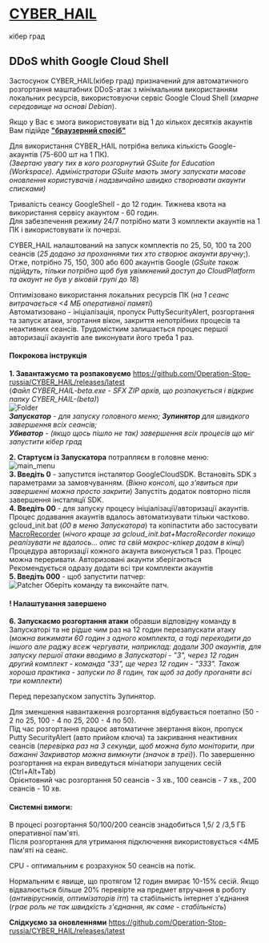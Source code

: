 # [CYBER_HAIL](https://sites.google.com/view/operationrussia/cyber_hail)
кібер град
## DDoS whith Google Cloud Shell
    
Застосунок CYBER_HAIL(кібер град) призначений для автоматичного розгортання маштабних DDoS-атак з мінімальним використанням локальних ресурсів, використовуючи сервіс Google Cloud Shell (*хмарне середовище на основі Debian*).    
    
Якщо у Вас є змога використовувати від 1 до кількох десятків акаунтів Вам підійде **["браузерний спосіб"](https://github.com/Operation-Stop-russia/Gcloudshell_ddos/blob/main/README.md#ddos-whith-google-cloud-shell)**    

Для використання CYBER_HAIL потрібна велика кількість Google-акаунтів (75-600 шт на 1 ПК).    
*(Звертаю увагу тих в кого розгорнутий GSuite for Education (Workspace). Адміністратори GSuite мають змогу запускати масове оновлення користувачів і надзвичайно швидко створювати акаунти списками)*
    
Тривалiсть сеансу GoogleShell - до 12 годин. Тижнева квота на використання сервісу акаунтом - 60 годин.  
Для забезпечення режиму 24/7 потрiбно мати 3 комплекти акаунтiв на 1 ПК i використовувати їх почерзi. 
    
CYBER_HAIL налаштований на запуск комплектів по 25, 50, 100 та 200 сеансів (*25 додано за проханнями тих хто створює акаунти вручну*;). Отже, потрібно 75, 150, 300 або 600 акаунтів Google (*GSuite також підійдуть, тільки потрібно щоб був увімкнений доступ до CloudPlatform та акаунт не був у віковій групі до 18*)

Оптимізовано використання локальних ресурсів ПК (*на 1 сеанс витрачається <4 МБ оперативної памяті*)    
Автоматизовано - ініціалізація, пропуск PuttySecurityAlert, розгортання та запуск атаки, згортання вікон, закриття непотрібних процесів та неактивних сеансів.
Трудомістким залишається процес першої авторизації акаунтів але виконувати його треба 1 раз.
    
#### Покрокова інструкція 
**1. Завантажуємо та розпаковуємо** https://github.com/Operation-Stop-russia/CYBER_HAIL/releases/latest    
(*Файл CYBER_HAIL-beta.exe  - SFX ZIP архів, що розпакується і відкриє папку CYBER_HAIL-(beta)*)   
![Folder](https://github.com/Operation-Stop-russia/CYBER_HAIL/blob/main/Sources%20(*.bat%20and%20*.exe%20in%20readable%20formats)/img/folder.jpg "CYBER_HAIL Folder")  
***Запускатор** - для запуску головного меню; **Зупинятор** для швидкого завершення всіх сеансів;    
**Убиватор** - (якщо щось пішло не так) завершення всіх процесів що міг запустити кібер град*    
    
**2. Стартуєм із Запускатора** потрапляєм в головне меню:    
![main_menu](https://github.com/Operation-Stop-russia/CYBER_HAIL/blob/main/Sources%20(*.bat%20and%20*.exe%20in%20readable%20formats)/img/main_menu.jpg "CYBER_HAIL MainMenu")     
**3. Введіть 0** - запустится інсталятор GoogleCloudSDK. Встановiть SDK з параметрами за замовчуванням. (*Вiкно консолi, що з'явиться при завершеннi можна просто закрити*) Запустiть додаток повторно пiсля завершення iнсталяцiї SDK.      
**4.  Введіть 00** - для запуску процесу ініціалізації/авторизації акаунтів.     
Процес додавання акаунтів вдалось автоматизувати тільки частково. gcloud_init.bat (*00 в меню Запускатора*) та копіпастити або застосувати [MacroRecorder](https://www.macrorecorder.com/MacroRecorder_Portable.zip) (*нічого краще за gcloud_init.bat+MacroRecorder покищо реалізувати не вдалось... опис та свій макрос-клікер додам в кінці*)     
Процедура авторизації кожного акаунта виконується 1 раз. Процес можна переривати. Авторизовані акаунти зберігаються     
Рекомендується одразу додати всi три комплекти акаунтiв     
**5. Введіть 000** - щоб запустити патчер:     
![Patcher](https://github.com/Operation-Stop-russia/CYBER_HAIL/blob/main/Sources%20(*.bat%20and%20*.exe%20in%20readable%20formats)/img/patcher.jpg)    
Оберіть команду та виконайте патч.         
    
#### ! Налаштування завершено
    
**6. Запускаємо розгортання атаки** обравши відповідну команду в Запускаторі та не рідше чим раз на 12 годин перезапускати атаку (*можна вижимати 60 годин з одного комплекта, а тоді переходити до іншого але раджу всеж чергувати, наприклад:  додали 300 акаунтів, для запуску першої атаки вводимо в Запускаторі - "3", через 12 годин другий комплект - команда "33", ще через 12 годин - "333". Також хороша практика - запуски по 8 годин, так щоб за добу проганяти всі три комплекти*)
    
Перед перезапуском запустіть Зупинятор.
    
Для зменшення навантаження розгортання відбувається поетапно (50 - 2 по 25, 100 - 4 по 25, 200 - 4 по 50).    
Під час розгортання працює автоматичне звертання вікон, пропуск  Putty SecurityAlert (авто прийом ключа) та закривання неактивних сеансів (*перевірка раз на 3 секунди, щоб можна було моніторити, при бажанні Закриватор можна вимкнути (значок в треї)*). По завершенню розгортання на екран виведуться мініатюри запущених сесій (Ctrl+Alt+Tab)     
Орієнтовний час розгортання 50 сеансів - 3 хв., 100 сеансів - 7 хв., 200 сеансів - 10 хв.    
    
#### Системні вимоги:      
В процесі розгортання 50/100/200 сеансів знадобиться 1,5/ 2 /3,5 ГБ оперативної пам'яті.    
Після розгортання для утримання підключення використовується <4МБ  пам'яті на сеанс.    
    
CPU - оптимальним є розрахунок 50 сеансів на потік.
    
Нормальним є явище, що протягом 12 годин вмирає 10-15% сесій. Якщо відвалюється більше 20% перевірте на предмет втручання в роботу (*антивірусників, оптимізаторів ітп*) та стабільність інтернет з'єднання (*грає роль не так швидкість з'єднання, як саме - стабільність*)
    
**Слідкуємо за оновленнями** https://github.com/Operation-Stop-russia/CYBER_HAIL/releases/latest 

